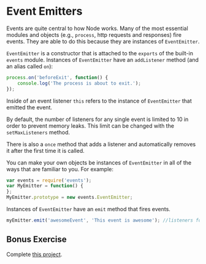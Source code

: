 # Event Emitters

Events are quite central to how Node works. Many of the most essential modules and objects (e.g., `process`, http requests and responses) fire events. They are able to do this because they are instances of `EventEmitter`.

`EventEmitter` is a constructor that is attached to the `exports` of the built-in `events` module. Instances of `EventEmitter` have an `addListener` method (and an alias called `on`):

```js
process.on('beforeExit', function() {
    console.log('The process is about to exit.');
});
```

Inside of an event listener `this` refers to the instance of `EventEmitter` that emitted the event.

By default, the number of listeners for any single event is limited to 10 in order to prevent memory leaks. This limit can be changed with the `setMaxListeners` method.

There is also a `once` method that adds a listener and automatically removes it after the first time it is called.

You can make your own objects be instances of `EventEmitter` in all of the ways that are familiar to you. For example:

```js
var events = require('events');
var MyEmitter = function() {
};
MyEmitter.prototype = new events.EventEmitter;
```

Instances of `EventEmitter` have an `emit` method that fires events.

```js
myEmitter.emit('awesomeEvent', 'This event is awesome'); //listeners for 'awesomeEvent' will run and be passed the string 'This event is awesome'
```

## Bonus Exercise

Complete [this project](../wk5_countdown).
